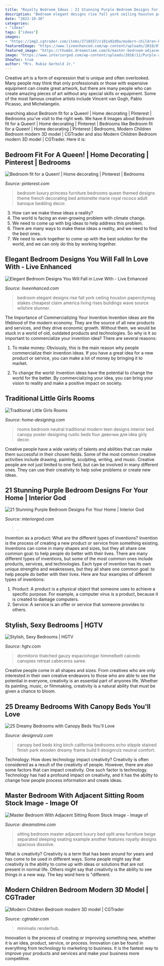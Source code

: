 ```yaml
---
title: "Royalty Bedroom Ideas : 21 Stunning Purple Bedroom Designs For Your Home"
description: "Bedroom elegant designs rise fall york ceiling houston papercitymag stakes cheapest claim america living rises buildings wave source wilshire stunner"
date: "2022-10-30"
categories:
- "ideas"
tags: ["ideas"]
images:
- "https://img2.cgtrader.com/items/2718557/c181a92d9a/modern-children-bedroom-3d-model.jpg"
featuredImage: "https://www.liveenhanced.com/wp-content/uploads/2018/07/Elegant-Bedroom-Designs-5.jpg"
featured_image: "https://thumbs.dreamstime.com/b/master-bedroom-adjacent-sitting-room-18090175.jpg"
image: "https://www.interiorgod.com/wp-content/uploads/2016/11/Purple-and-black-bedroom.jpg"
ShowToc: true
author: "Mrs. Rubie Gerhold Jr."
---
```



Creative art is a form of expression that is unique and often overlooked. Many people may think that only professionals or those with expensive equipment can create great artwork, but there are many people who can create amazing pieces of art without any special skills or equipment. Some of the most famous creative artists include Vincent van Gogh, Pablo Picasso, and Michelangelo.

	

		
searching about Bedroom fit for a Queen! | Home decorating | Pinterest | Bedrooms you've visit to the right web. We have 8 Images about Bedroom fit for a Queen! | Home decorating | Pinterest | Bedrooms like Bedroom fit for a Queen! | Home decorating | Pinterest | Bedrooms, Modern Children Bedroom modern 3D model | CGTrader and also Modern Children Bedroom modern 3D model | CGTrader. Here it is:
		
    
## Bedroom Fit For A Queen! | Home Decorating | Pinterest | Bedrooms

<img loading=lazy src="https://s-media-cache-ak0.pinimg.com/736x/60/7a/6c/607a6cddbd694594a6b76b0476870f7c.jpg" onerror="this.onerror=null;this.src='https://tse2.mm.bing.net/th?id=OIP.tAbeM8GI1EL-aP1Jc9tC7gHaFM&amp;pid=15.1';" alt="Bedroom fit for a Queen! | Home decorating | Pinterest | Bedrooms">

_Source: pinterest.com_

>bedroom luxury princess furniture bedrooms queen themed designs theme french decorating bed antoinette marie royal rococo adult baroque bedding decor. 

	

3. How can we make these ideas a reality?
1. The world is facing an ever-growing problem with climate change. 
2. We need to come up with big ideas to help address this problem. 
3. There are many ways to make these ideas a reality, and we need to find the best ones. 
4. We need to work together to come up with the best solution for the world, and we can only do this by working together.

    
## Elegant Bedroom Designs You Will Fall In Love With - Live Enhanced

<img loading=lazy src="https://www.liveenhanced.com/wp-content/uploads/2018/07/Elegant-Bedroom-Designs-5.jpg" onerror="this.onerror=null;this.src='https://tse3.mm.bing.net/th?id=OIP.gLJch-aHHOOZoNiaUt0NEQHaFj&amp;pid=15.1';" alt="Elegant Bedroom Designs You Will Fall in Love With - Live Enhanced">

_Source: liveenhanced.com_

>bedroom elegant designs rise fall york ceiling houston papercitymag stakes cheapest claim america living rises buildings wave source wilshire stunner. 

	

The Importance of Commercializing Your Invention
Invention ideas are the lifeblood of the modern economy. They are the source of all new products and services, and they drive economic growth. Without them, we would be stuck in a world of old, outdated products and technologies.
So why is it so important to commercialize your invention idea? There are several reasons:

1. To make money: Obviously, this is the main reason why people commercialize their invention ideas. If you have a great idea for a new product or service, you can make a lot of money by bringing it to market.

2. To change the world: Invention ideas have the potential to change the world for the better. By commercializing your idea, you can bring your vision to reality and make a positive impact on society.


    
## Traditional Little Girls Rooms

<img loading=lazy src="http://cdn.home-designing.com/wp-content/uploads/2012/08/Neutral-girls-bedroom.jpeg" onerror="this.onerror=null;this.src='https://tse3.mm.bing.net/th?id=OIP.hBiP7-vjjj7nZoQGXTPfcgHaFt&amp;pid=15.1';" alt="Traditional Little Girls Rooms">

_Source: home-designing.com_

>rooms bedroom neutral traditional modern teen designs interior bed canopy poster designing rustic beds four девочки для idea girly decor. 

	

Creative people have a wide variety of talents and abilities that can make them successful in their chosen fields. Some of the most common creative activities include drawing, painting, sculpting, writing, and music. Creative people are not just limited to one field, but can be involved in many different ones. They can use their creativity to help solve problems or create new ideas.

    
## 21 Stunning Purple Bedroom Designs For Your Home | Interior God

<img loading=lazy src="https://www.interiorgod.com/wp-content/uploads/2016/11/Purple-and-black-bedroom.jpg" onerror="this.onerror=null;this.src='https://tse2.mm.bing.net/th?id=OIP.J0ONOiAjTyxrFp5v55zZqAHaJ4&amp;pid=15.1';" alt="21 Stunning Purple Bedroom Designs For Your Home | Interior God">

_Source: interiorgod.com_

>. 

	

Invention as a product: What are the different types of inventions?
Invention is the process of creating a new product or service from something existing. Inventions can come in many shapes and sizes, but they all share one common goal: to help people do better with their lives. 
There are many different types of inventions, but some of the most common ones include products, services, and technologies. Each type of invention has its own unique strengths and weaknesses, but they all share one common goal: to help people do better with their lives. 
Here are four examples of different types of inventions: 
1) Product: A product is a physical object that someone uses to achieve a specific purpose. For example, a computer virus is a product, because it is created to damage computers. 
2) Service: A service is an offer or service that someone provides to others.

    
## Stylish, Sexy Bedrooms | HGTV

<img loading=lazy src="http://hgtvhome.sndimg.com/content/dam/images/hgtv/fullset/2012/1/26/0/DP_Luis-Caicedo-natural-green-canopy-bed_s3x4.jpg.rend.hgtvcom.616.822.suffix/1491066054393.jpeg" onerror="this.onerror=null;this.src='https://tse4.mm.bing.net/th?id=OIP.fpdpgapfN6rtGRhAB5_rLgHaJ4&amp;pid=15.1';" alt="Stylish, Sexy Bedrooms | HGTV">

_Source: hgtv.com_

>dormitorio thatched gauzy espaciohogar himmelbett caicedo canopies retreat cabeceros saree. 

	

Creative people come in all shapes and sizes. From creatives who are only interested in their own creative endeavors to those who are able to see the potential in everyone, creativity is an essential part of anyones life. Whether its painting, music, or filmmaking, creativity is a natural ability that must be given a chance to bloom.

    
## 25 Dreamy Bedrooms With Canopy Beds You&#039;ll Love

<img loading=lazy src="https://cdn.designrulz.com/wp-content/uploads/9999/12/designrulz-Canopy-Bed-19.jpg" onerror="this.onerror=null;this.src='https://tse2.mm.bing.net/th?id=OIP.SIcXw47heGoLEEqACUb-5wHaKB&amp;pid=15.1';" alt="25 Dreamy Bedrooms with Canopy Beds You&#039;ll Love">

_Source: designrulz.com_

>canopy bed beds king birch california bedrooms echo stipple stained finish park wooden dreamy frame build ll designrulz neutral comfort. 

	

Technology: How does technology impact creativity?
Creativity is often considered as a result of the creativity of people. However, there are also some factors that can impact creativity. One such factor is technology. Technology has had a profound impact on creativity, and it has the ability to change how people process information and create ideas.

    
## Master Bedroom With Adjacent Sitting Room Stock Image - Image Of

<img loading=lazy src="https://thumbs.dreamstime.com/b/master-bedroom-adjacent-sitting-room-18090175.jpg" onerror="this.onerror=null;this.src='https://tse4.mm.bing.net/th?id=OIP.EzYJqBfN3hN66Yz13eOw7gHaE7&amp;pid=15.1';" alt="Master Bedroom With Adjacent Sitting Room Stock Image - Image of">

_Source: dreamstime.com_

>sitting bedroom master adjacent luxury bed split area furniture beige separated sleeping seating example another features royalty designs spacious dissolve. 

	

What is creativity?
Creativity is a term that has been around for years and has come to be used in different ways. Some people might say that creativity is the ability to come up with ideas or solutions that are not present in normal life. Others might say that creativity is the ability to see things in a new way. The key word here is "different.

    
## Modern Children Bedroom Modern 3D Model | CGTrader

<img loading=lazy src="https://img2.cgtrader.com/items/2718557/c181a92d9a/modern-children-bedroom-3d-model.jpg" onerror="this.onerror=null;this.src='https://tse4.mm.bing.net/th?id=OIP.-d-UBj5YV54bdvSkxfQ9vgHaFs&amp;pid=15.1';" alt="Modern Children Bedroom modern 3D model | CGTrader">

_Source: cgtrader.com_

>minimalis renderhub. 

	

Innovation is the process of creating or improving something new, whether it is an idea, product, service, or process. Innovation can be found in everything from technology to marketing to business. It is the fastest way to improve your products and services and make your business more competitive.

